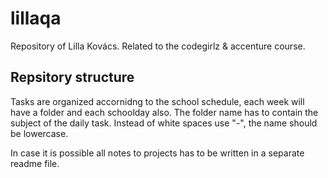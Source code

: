 # lillaqa

Repository of Lilla Kovács. Related to the codegirlz & accenture course.

## Repsitory structure

Tasks are organized accornidng to the school schedule, each week will have a folder and each schoolday also. The folder name has to contain the subject of the daily task. Instead of white spaces use "-", the name should be lowercase. 

In case it is possible all notes to projects has to be written in a separate readme file. 



 


